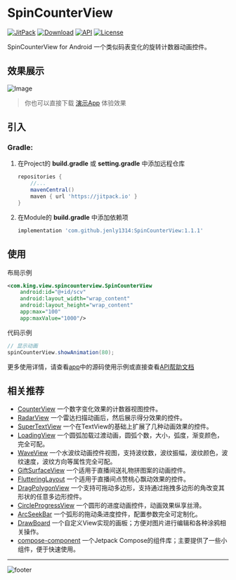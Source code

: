 # SpinCounterView

[![JitPack](https://img.shields.io/jitpack/v/github/jenly1314/SpinCounterView?logo=jitpack)](https://jitpack.io/#jenly1314/SpinCounterView)
[![Download](https://img.shields.io/badge/download-APK-brightgreen?logo=github)](https://raw.githubusercontent.com/jenly1314/SpinCounterView/master/app/app-release.apk)
[![API](https://img.shields.io/badge/API-15%2B-brightgreen?logo=android)](https://developer.android.com/guide/topics/manifest/uses-sdk-element#ApiLevels)
[![License](https://img.shields.io/github/license/jenly1314/SpinCounterView?logo=open-source-initiative)](https://opensource.org/licenses/mit)

SpinCounterView for Android 一个类似码表变化的旋转计数器动画控件。

## 效果展示
![Image](GIF.gif)

> 你也可以直接下载 [演示App](https://raw.githubusercontent.com/jenly1314/SpinCounterView/master/app/app-release.apk) 体验效果

## 引入

### Gradle:

1. 在Project的 **build.gradle** 或 **setting.gradle** 中添加远程仓库

    ```gradle
    repositories {
        //...
        mavenCentral()
        maven { url 'https://jitpack.io' }
    }
    ```

2. 在Module的 **build.gradle** 中添加依赖项

    ```gradle
    implementation 'com.github.jenly1314:SpinCounterView:1.1.1'
    ```

## 使用

布局示例
```Xml
<com.king.view.spincounterview.SpinCounterView
    android:id="@+id/scv"
    android:layout_width="wrap_content"
    android:layout_height="wrap_content"
    app:max="100"
    app:maxValue="1000"/>
```

代码示例
```Java
// 显示动画
spinCounterView.showAnimation(80);
```

更多使用详情，请查看[app](app)中的源码使用示例或直接查看[API帮助文档](https://jitpack.io/com/github/jenly1314/SpinCounterView/latest/javadoc/)


## 相关推荐
- [CounterView](https://github.com/jenly1314/CounterView) 一个数字变化效果的计数器视图控件。
- [RadarView](https://github.com/jenly1314/RadarView) 一个雷达扫描动画后，然后展示得分效果的控件。
- [SuperTextView](https://github.com/jenly1314/SuperTextView) 一个在TextView的基础上扩展了几种动画效果的控件。
- [LoadingView](https://github.com/jenly1314/LoadingView) 一个圆弧加载过渡动画，圆弧个数，大小，弧度，渐变颜色，完全可配。
- [WaveView](https://github.com/jenly1314/WaveView) 一个水波纹动画控件视图，支持波纹数，波纹振幅，波纹颜色，波纹速度，波纹方向等属性完全可配。
- [GiftSurfaceView](https://github.com/jenly1314/GiftSurfaceView) 一个适用于直播间送礼物拼图案的动画控件。
- [FlutteringLayout](https://github.com/jenly1314/FlutteringLayout) 一个适用于直播间点赞桃心飘动效果的控件。
- [DragPolygonView](https://github.com/jenly1314/DragPolygonView) 一个支持可拖动多边形，支持通过拖拽多边形的角改变其形状的任意多边形控件。
- [CircleProgressView](https://github.com/jenly1314/CircleProgressView) 一个圆形的进度动画控件，动画效果纵享丝滑。
- [ArcSeekBar](https://github.com/jenly1314/ArcSeekBar) 一个弧形的拖动条进度控件，配置参数完全可定制化。
- [DrawBoard](https://github.com/jenly1314/DrawBoard) 一个自定义View实现的画板；方便对图片进行编辑和各种涂鸦相关操作。
- [compose-component](https://github.com/jenly1314/compose-component) 一个Jetpack Compose的组件库；主要提供了一些小组件，便于快速使用。

---

![footer](https://jenly1314.github.io/page/footer.svg)
